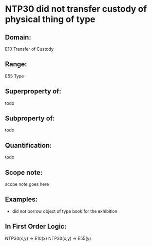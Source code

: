# NTP30 did not transfer custody of physical thing of type

## Domain: 

E10 Transfer of Custody

## Range: 

E55 Type

## Superproperty of: 

todo

## Subproperty of: 

todo

## Quantification: 

todo

## Scope note: 

scope note goes here

## Examples: 

* did not borrow object of type book for the exhibition

## In First Order Logic: 

NTP30(x,y) ⇒ E10(x)
NTP30(x,y) ⇒ E55(y)

